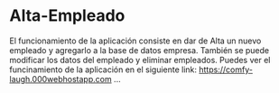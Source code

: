 # Alta-Empleado
El funcionamiento de la aplicación consiste en dar de Alta un nuevo empleado y agregarlo a la base de datos empresa. También se puede modificar los datos del empleado
y eliminar empleados.
Puedes ver el funcinamiento de la aplicación en el siguiente link: https://comfy-laugh.000webhostapp.com
...
